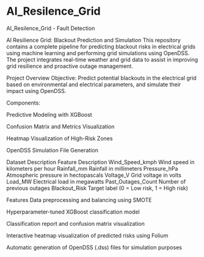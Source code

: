 # AI_Resilence_Grid
AI_Resilence_Grid - Fault Detection

AI Resilience Grid: Blackout Prediction and Simulation
This repository contains a complete pipeline for predicting blackout risks in electrical grids using machine learning and performing grid simulations using OpenDSS. The project integrates real-time weather and grid data to assist in improving grid resilience and proactive outage management.

Project Overview
Objective:
Predict potential blackouts in the electrical grid based on environmental and electrical parameters, and simulate their impact using OpenDSS.

Components:

Predictive Modeling with XGBoost

Confusion Matrix and Metrics Visualization

Heatmap Visualization of High-Risk Zones

OpenDSS Simulation File Generation

Dataset Description
Feature	Description
Wind_Speed_kmph	Wind speed in kilometers per hour
Rainfall_mm	Rainfall in millimeters
Pressure_hPa	Atmospheric pressure in hectopascals
Voltage_V	Grid voltage in volts
Load_MW	Electrical load in megawatts
Past_Outages_Count	Number of previous outages
Blackout_Risk	Target label (0 = Low risk, 1 = High risk)

Features
Data preprocessing and balancing using SMOTE

Hyperparameter-tuned XGBoost classification model

Classification report and confusion matrix visualization

Interactive heatmap visualization of predicted risks using Folium

Automatic generation of OpenDSS (.dss) files for simulation purposes
